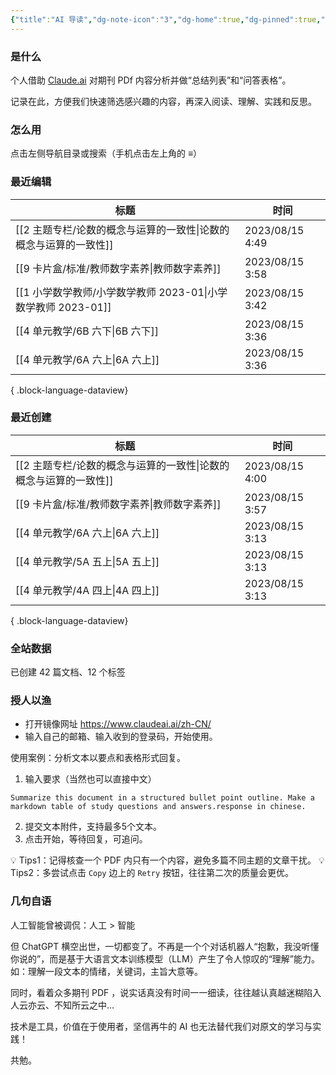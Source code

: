 ```yaml
---
{"title":"AI 导读","dg-note-icon":"3","dg-home":true,"dg-pinned":true,"dg-publish":true,"permalink":"/home/","pinned":true,"tags":["gardenEntry"],"dgPassFrontmatter":true,"noteIcon":"3"}
---
```



### 是什么

个人借助 [Claude.ai](https://claude.ai/) 对期刊 PDf 内容分析并做“总结列表”和“问答表格”。

记录在此，方便我们快速筛选感兴趣的内容，再深入阅读、理解、实践和反思。

### 怎么用

点击左侧导航目录或搜索（手机点击左上角的 **≡**）

### 最近编辑

| 标题                                             | 时间              |
| ---------------------------------------------- | --------------- |
| [[2 主题专栏/论数的概念与运算的一致性\|论数的概念与运算的一致性]]       | 2023/08/15 4:49 |
| [[9 卡片盒/标准/教师数字素养\|教师数字素养]]                 | 2023/08/15 3:58 |
| [[1 小学数学教师/小学数学教师 2023-01\|小学数学教师 2023-01]] | 2023/08/15 3:42 |
| [[4 单元教学/6B 六下\|6B 六下]]                     | 2023/08/15 3:36 |
| [[4 单元教学/6A 六上\|6A 六上]]                     | 2023/08/15 3:36 |

{ .block-language-dataview}

### 最近创建

| 标题                                       | 时间              |
| ---------------------------------------- | --------------- |
| [[2 主题专栏/论数的概念与运算的一致性\|论数的概念与运算的一致性]] | 2023/08/15 4:00 |
| [[9 卡片盒/标准/教师数字素养\|教师数字素养]]           | 2023/08/15 3:57 |
| [[4 单元教学/6A 六上\|6A 六上]]               | 2023/08/15 3:13 |
| [[4 单元教学/5A 五上\|5A 五上]]               | 2023/08/15 3:13 |
| [[4 单元教学/4A 四上\|4A 四上]]               | 2023/08/15 3:13 |

{ .block-language-dataview}

### 全站数据

<p><span><p>已创建 42 篇文档、12 个标签</p></span></p>

### 授人以渔

- 打开镜像网址 https://www.claudeai.ai/zh-CN/
- 输入自己的邮箱、输入收到的登录码，开始使用。

使用案例：分析文本以要点和表格形式回复。

1. 输入要求（当然也可以直接中文）

```
Summarize this document in a structured bullet point outline. Make a markdown table of study questions and answers.response in chinese.
```

2. 提交文本附件，支持最多5个文本。
3. 点击开始，等待回复，可追问。

💡 Tips1：记得核查一个 PDF 内只有一个内容，避免多篇不同主题的文章干扰。
💡 Tips2：多尝试点击 `Copy` 边上的 `Retry` 按钮，往往第二次的质量会更优。


### 几句自语

人工智能曾被调侃：人工 > 智能

但 ChatGPT 横空出世，一切都变了。不再是一个个对话机器人“抱歉，我没听懂你说的”，而是基于大语言文本训练模型（LLM）产生了令人惊叹的“理解”能力。如：理解一段文本的情绪，关键词，主旨大意等。

同时，看着众多期刊 PDF ，说实话真没有时间一一细读，往往越认真越迷糊陷入人云亦云、不知所云之中…

技术是工具，价值在于使用者，坚信再牛的 AI 也无法替代我们对原文的学习与实践！

共勉。
